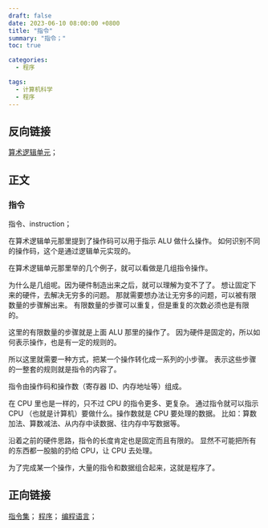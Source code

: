```yaml
---
draft: false
date: 2023-06-10 08:00:00 +0800
title: "指令"
summary: "指令；"
toc: true

categories:
  - 程序

tags:
  - 计算机科学
  - 程序
---
```


## 反向链接

[算术逻辑单元](/post/computer-science/hardware/算术逻辑单元)；

## 正文

### 指令

指令、instruction；

在算术逻辑单元那里提到了操作码可以用于指示 ALU 做什么操作。
如何识别不同的操作码，这个是通过逻辑单元实现的。

在算术逻辑单元那里举的几个例子，就可以看做是几组指令操作。

为什么是几组呢。因为硬件制造出来之后，就可以理解为变不了了。
想让固定下来的硬件，去解决无穷多的问题。
那就需要想办法让无穷多的问题，可以被有限数量的步骤解出来。
有限数量的步骤可以重复，但是重复的次数必须也是有限的。

这里的有限数量的步骤就是上面 ALU 那里的操作了。
因为硬件是固定的，所以如何表示操作，也是有一定的规则的。

所以这里就需要一种方式，把某一个操作转化成一系列的小步骤。
表示这些步骤的一整套的规则就是指令的内容了。

指令由操作码和操作数（寄存器 ID、内存地址等）组成。

在 CPU 里也是一样的，只不过 CPU 的指令更多、更复杂。
通过指令就可以指示 CPU （也就是计算机）要做什么。操作数就是 CPU 要处理的数据。
比如：算数加法、算数减法、从内存中读数据、往内存中写数据等。

沿着之前的硬件思路，指令的长度肯定也是固定而且有限的。
显然不可能把所有的东西都一股脑的扔给 CPU，让 CPU 去处理。

为了完成某一个操作，大量的指令和数据组合起来，这就是程序了。

## 正向链接

[指令集](/post/computer-science/program/指令集)；
[程序](/post/computer-science/program/程序)；
[编程语言](/post/computer-science/program/编程语言)；